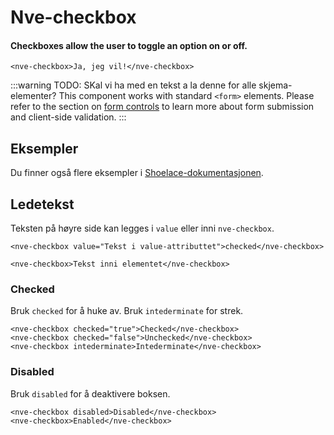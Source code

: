 # Nve-checkbox

#### Checkboxes allow the user to toggle an option on or off.

```html:preview
<nve-checkbox>Ja, jeg vil!</nve-checkbox>
```

:::warning
TODO: SKal vi ha med en tekst a la denne for alle skjema-elementer?
This component works with standard `<form>` elements. Please refer to the section on [form controls](/getting-started/form-controls) to learn more about form submission and client-side validation.
:::

## Eksempler

Du finner også flere eksempler i [Shoelace-dokumentasjonen](https://shoelace.style/components/checkbox).

## Ledetekst

Teksten på høyre side kan legges i `value` eller inni `nve-checkbox`.

```html:preview
<nve-checkbox value="Tekst i value-attributtet">checked</nve-checkbox>

<nve-checkbox>Tekst inni elementet</nve-checkbox>
```

### Checked

Bruk `checked` for å huke av. Bruk `intederminate` for strek.

```html:preview
<nve-checkbox checked="true">Checked</nve-checkbox>
<nve-checkbox checked="false">Unchecked</nve-checkbox>
<nve-checkbox intederminate>Intederminate</nve-checkbox>
```

### Disabled

Bruk `disabled` for å deaktivere boksen.

```html:preview
<nve-checkbox disabled>Disabled</nve-checkbox>
<nve-checkbox>Enabled</nve-checkbox>
```
